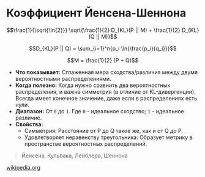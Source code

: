 # Коэффициент Йенсена-Шеннона

$$\frac{1}{\sqrt{\ln{2}}} \sqrt{\frac{1}{2} D_{KL}(P || M) + \frac{1}{2} D_{KL}(Q || M)}$$

$$D_{KL}(P || Q) = \sum_{i=1}^n{p_i \ln{\frac{p_i}{q_i}}}$$

$$M = \frac{1}{2} (P + Q)$$

* **Что показывает:** Сглаженная мера сходства/различия между двумя вероятностными распределениями.
* **Когда полезно:** Когда нужно сравнить два вероятностных распределения, и важна симметрия (в отличие от KL-дивергенции). Всегда имеет конечное значение, даже если в распределениях есть нули.
* **Диапазон:** От `0` до `1`. Где `0` - идеальное сходство; `1` - идеальное различие.
* **Свойства:**
    * Симметрия: Расстояние от P до Q такое же, как и от Q до P.
    * Удовлетворяет неравенству треугольника: Образует метрику в пространстве вероятностных распределений.

> Йенсена, Кульбака, Лейблера, Шеннона

[wikipedia.org](https://en.wikipedia.org/wiki/Jensen%E2%80%93Shannon_divergence)
